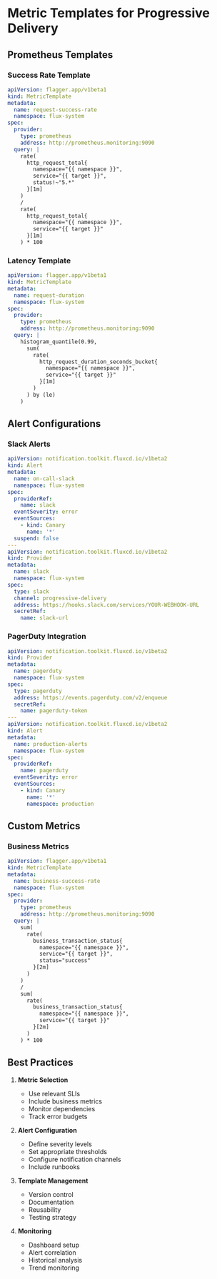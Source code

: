 # Metric Templates for Progressive Delivery

## Prometheus Templates

### Success Rate Template
```yaml
apiVersion: flagger.app/v1beta1
kind: MetricTemplate
metadata:
  name: request-success-rate
  namespace: flux-system
spec:
  provider:
    type: prometheus
    address: http://prometheus.monitoring:9090
  query: |
    rate(
      http_request_total{
        namespace="{{ namespace }}",
        service="{{ target }}",
        status!~"5.*"
      }[1m]
    ) 
    / 
    rate(
      http_request_total{
        namespace="{{ namespace }}",
        service="{{ target }}"
      }[1m]
    ) * 100

```

### Latency Template
```yaml
apiVersion: flagger.app/v1beta1
kind: MetricTemplate
metadata:
  name: request-duration
  namespace: flux-system
spec:
  provider:
    type: prometheus
    address: http://prometheus.monitoring:9090
  query: |
    histogram_quantile(0.99,
      sum(
        rate(
          http_request_duration_seconds_bucket{
            namespace="{{ namespace }}",
            service="{{ target }}"
          }[1m]
        )
      ) by (le)
    )
```

## Alert Configurations

### Slack Alerts
```yaml
apiVersion: notification.toolkit.fluxcd.io/v1beta2
kind: Alert
metadata:
  name: on-call-slack
  namespace: flux-system
spec:
  providerRef:
    name: slack
  eventSeverity: error
  eventSources:
    - kind: Canary
      name: '*'
  suspend: false
---
apiVersion: notification.toolkit.fluxcd.io/v1beta2
kind: Provider
metadata:
  name: slack
  namespace: flux-system
spec:
  type: slack
  channel: progressive-delivery
  address: https://hooks.slack.com/services/YOUR-WEBHOOK-URL
  secretRef:
    name: slack-url
```

### PagerDuty Integration
```yaml
apiVersion: notification.toolkit.fluxcd.io/v1beta2
kind: Provider
metadata:
  name: pagerduty
  namespace: flux-system
spec:
  type: pagerduty
  address: https://events.pagerduty.com/v2/enqueue
  secretRef:
    name: pagerduty-token
---
apiVersion: notification.toolkit.fluxcd.io/v1beta2
kind: Alert
metadata:
  name: production-alerts
  namespace: flux-system
spec:
  providerRef:
    name: pagerduty
  eventSeverity: error
  eventSources:
    - kind: Canary
      name: '*'
      namespace: production
```

## Custom Metrics

### Business Metrics
```yaml
apiVersion: flagger.app/v1beta1
kind: MetricTemplate
metadata:
  name: business-success-rate
  namespace: flux-system
spec:
  provider:
    type: prometheus
    address: http://prometheus.monitoring:9090
  query: |
    sum(
      rate(
        business_transaction_status{
          namespace="{{ namespace }}",
          service="{{ target }}",
          status="success"
        }[2m]
      )
    )
    /
    sum(
      rate(
        business_transaction_status{
          namespace="{{ namespace }}",
          service="{{ target }}"
        }[2m]
      )
    ) * 100
```

## Best Practices

1. **Metric Selection**
   - Use relevant SLIs
   - Include business metrics
   - Monitor dependencies
   - Track error budgets

2. **Alert Configuration**
   - Define severity levels
   - Set appropriate thresholds
   - Configure notification channels
   - Include runbooks

3. **Template Management**
   - Version control
   - Documentation
   - Reusability
   - Testing strategy

4. **Monitoring**
   - Dashboard setup
   - Alert correlation
   - Historical analysis
   - Trend monitoring